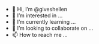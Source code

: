 - 👋 Hi, I’m @giveshellen
- 👀 I’m interested in ...
- 🌱 I’m currently learning ...
- 💞️ I’m looking to collaborate on ...
- 📫 How to reach me ...

<!---
giveshellen/giveshellen is a ✨ special ✨ repository because its `README.md` (this file) appears on your GitHub profile.
You can click the Preview link to take a look at your changes.
--->

